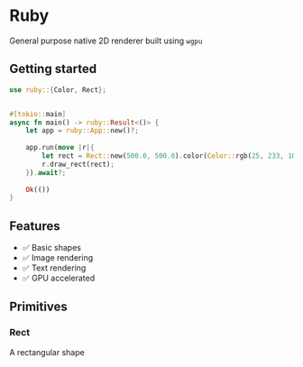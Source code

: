 # Ruby

General purpose native 2D renderer built using `wgpu`

## Getting started
```rust
use ruby::{Color, Rect};


#[tokio::main]
async fn main() -> ruby::Result<()> {
    let app = ruby::App::new()?;
    
    app.run(move |r|{
        let rect = Rect::new(500.0, 500.0).color(Color::rgb(25, 233, 102));
        r.draw_rect(rect);
    }).await?;
    
    Ok(())
}

```

## Features

- ✅ Basic shapes 
- ✅ Image rendering
- ✅ Text rendering
- ✅ GPU accelerated
  
## Primitives

### Rect

A rectangular shape
